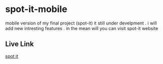 # spot-it-mobile
mobile version of my final project (spot-it)
it still under develpment . i will add new intresting features .
in the mean will you can visit spot-it website 
## Live Link 
[spot it](https://spot-it-2022.herokuapp.com/)


